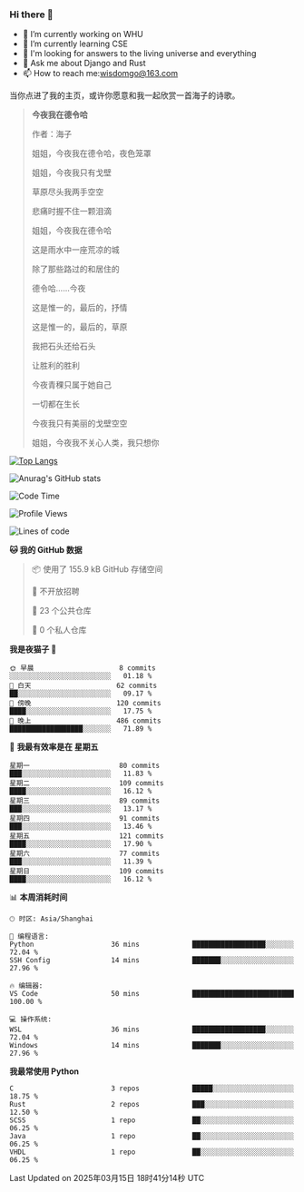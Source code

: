 ### Hi there 👋



- 🔭 I’m currently working on WHU
- 🌱 I’m currently learning CSE
- 🤔 I'm looking for answers to the living universe and everything
- 💬 Ask me about Django and Rust
- 📫 How to reach me:wisdomgo@163.com

当你点进了我的主页，或许你愿意和我一起欣赏一首海子的诗歌。

>**今夜我在德令哈**
>
>作者：海子
>
>姐姐，今夜我在德令哈，夜色笼罩
>
>姐姐，今夜我只有戈壁
>
>草原尽头我两手空空
>
>悲痛时握不住一颗泪滴
>
>姐姐，今夜我在德令哈
>
>这是雨水中一座荒凉的城
>
>除了那些路过的和居住的
>
>德令哈......今夜
>
>这是惟一的，最后的，抒情
>
>这是惟一的，最后的，草原
>
>我把石头还给石头
>
>让胜利的胜利
>
>今夜青稞只属于她自己
>
>一切都在生长
>
>今夜我只有美丽的戈壁空空
>
>姐姐，今夜我不关心人类，我只想你



[![Top Langs](https://github-readme-stats.vercel.app/api/top-langs/?username=wisdomgo&theme=onedark)](https://github.com/anuraghazra/github-readme-stats)

![Anurag's GitHub stats](https://github-readme-stats.vercel.app/api?username=wisdomgo&hide=contribs,stars&theme=synthwave)

<!--START_SECTION:waka-->
![Code Time](http://img.shields.io/badge/Code%20Time-446%20hrs%2029%20mins-blue)

![Profile Views](http://img.shields.io/badge/%E4%B8%AA%E4%BA%BA%E8%B5%84%E6%96%99%E8%A7%82%E7%9C%8B%E6%AC%A1%E6%95%B0-0-blue)

![Lines of code](https://img.shields.io/badge/%E4%BB%8E%E3%80%8CHello%20World%E3%80%8D%E8%B5%B7%E6%88%91%E5%B7%B2%E7%BB%8F%E5%86%99%E4%BA%86-639.5%20thousand%20%E8%A1%8C%E4%BB%A3%E7%A0%81-blue)

**🐱 我的 GitHub 数据** 

> 📦  使用了 155.9 kB GitHub 存储空间 
 > 
> 🚫 不开放招聘
 > 
> 📜 23 个公共仓库 
 > 
> 🔑 0 个私人仓库 
 > 
**我是夜猫子 🦉** 

```text
🌞 早晨                     8 commits           ░░░░░░░░░░░░░░░░░░░░░░░░░   01.18 % 
🌆 白天                     62 commits          ██░░░░░░░░░░░░░░░░░░░░░░░   09.17 % 
🌃 傍晚                     120 commits         ████░░░░░░░░░░░░░░░░░░░░░   17.75 % 
🌙 晚上                     486 commits         ██████████████████░░░░░░░   71.89 % 
```
📅 **我最有效率是在 星期五** 

```text
星期一                      80 commits          ███░░░░░░░░░░░░░░░░░░░░░░   11.83 % 
星期二                      109 commits         ████░░░░░░░░░░░░░░░░░░░░░   16.12 % 
星期三                      89 commits          ███░░░░░░░░░░░░░░░░░░░░░░   13.17 % 
星期四                      91 commits          ███░░░░░░░░░░░░░░░░░░░░░░   13.46 % 
星期五                      121 commits         ████░░░░░░░░░░░░░░░░░░░░░   17.90 % 
星期六                      77 commits          ███░░░░░░░░░░░░░░░░░░░░░░   11.39 % 
星期日                      109 commits         ████░░░░░░░░░░░░░░░░░░░░░   16.12 % 
```


📊 **本周消耗时间** 

```text
🕑︎ 时区: Asia/Shanghai

💬 编程语言: 
Python                   36 mins             ██████████████████░░░░░░░   72.04 % 
SSH Config               14 mins             ███████░░░░░░░░░░░░░░░░░░   27.96 % 

🔥 编辑器: 
VS Code                  50 mins             █████████████████████████   100.00 % 

💻 操作系统: 
WSL                      36 mins             ██████████████████░░░░░░░   72.04 % 
Windows                  14 mins             ███████░░░░░░░░░░░░░░░░░░   27.96 % 
```

**我最常使用 Python** 

```text
C                        3 repos             █████░░░░░░░░░░░░░░░░░░░░   18.75 % 
Rust                     2 repos             ███░░░░░░░░░░░░░░░░░░░░░░   12.50 % 
SCSS                     1 repo              ██░░░░░░░░░░░░░░░░░░░░░░░   06.25 % 
Java                     1 repo              ██░░░░░░░░░░░░░░░░░░░░░░░   06.25 % 
VHDL                     1 repo              ██░░░░░░░░░░░░░░░░░░░░░░░   06.25 % 
```




 Last Updated on 2025年03月15日 18时41分14秒 UTC
<!--END_SECTION:waka-->
